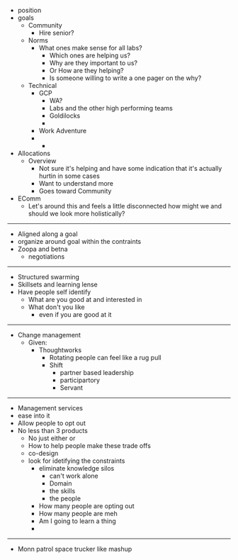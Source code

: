 - position
- goals
	- Community
		- Hire senior?
	- Norms
		- What ones make sense for all labs?
			- Which ones are helping us?
			- Why are they important to us?
			- Or How are they helping?
			- Is someone willing to write a one pager on the why?
	- Technical
		- GCP
			- WA?
			- Labs and the other high performing teams
			- Goldilocks
			-
		- Work Adventure
		-
			-
- Allocations
	- Overview
		- Not sure it's helping and have some indication that it's actually hurtin in some cases
		- Want to understand more
		- Goes toward Community
- EComm
	- Let's around this and feels a little disconnected how might we and should we look more holistically?
- ---
- Aligned along a goal
- organize around goal within the contraints
- Zoopa and betna
	- negotiations
- ---
- Structured swarming
- Skillsets and learning lense
- Have people self identify
	- What are you good at and interested in
	- What don't you like
		- even if you are good at it
- ---
- Change management
	- Given:
		- Thoughtworks
			- Rotating people can feel like a rug pull
			- Shift
				- partner based leadership
				- participartory
				- Servant
- ---
- Management services
- ease into it
- Allow people to opt out
- No less than 3 products
	- No just either or
	- How to help people make these trade offs
	- co-design
	- look for idetifying the constraints
		- eliminate knowledge silos
			- can't work alone
			- Domain
			- the skills
			- the people
		- How many people are opting out
		- How many people are meh
		- Am I going to learn a thing
		-
- ---
- Monn patrol space trucker like mashup